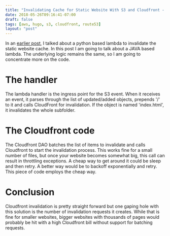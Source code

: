```yaml
---
title: "Invalidating Cache for Static Website With S3 and Cloudfront - Part 2"
date: 2018-05-26T09:16:41-07:00
draft: false
tags: [aws, hugo, s3, cloudfront, route53]
layout: "post"
---
```

In an [earlier post](https://aniotaofthought.com/posts/invalidating-cache-static-website-s3-cloudfront/), I talked about a python based lambda to invalidate the static website cache. In this post I am going to talk about a JAVA based lambda. The underlying logic remains the same, so I am going to concentrate more on the code.

The handler
===========
The lambda handler is the ingress point for the S3 event. When it receives an event, it parses through the list of updated/added objects, prepends '/' to it and calls CloudFront for invalidation. If the object is named 'index.html', it invalidates the whole subfolder. 

<script src="https://gist.github.com/adeydas/71f251fc810e0ef3e2612431876afe45.js"></script>

The Cloudfront code
===================
The Cloudfront DAO batches the list of items to invalidate and calls Cloudfront to start the invalidation process. This works fine for a small number of files, but once your website becomes somewhat big, this call can result in throttling exceptions. A cheap way to get around it could be sleep and then retry. A better way would be to backoff exponentially and retry. This piece of code employs the cheap way.

<script src="https://gist.github.com/adeydas/3217afbb31fe132e7cebab83ec6e9863.js"></script>

Conclusion
==========
Cloudfront invalidation is pretty straight forward but one gaping hole with this solution is the number of invalidation requests it creates. While that is fine for smaller websites, bigger websites with thousands of pages would probably be hit with a high Cloudfront bill without support for batching requests.